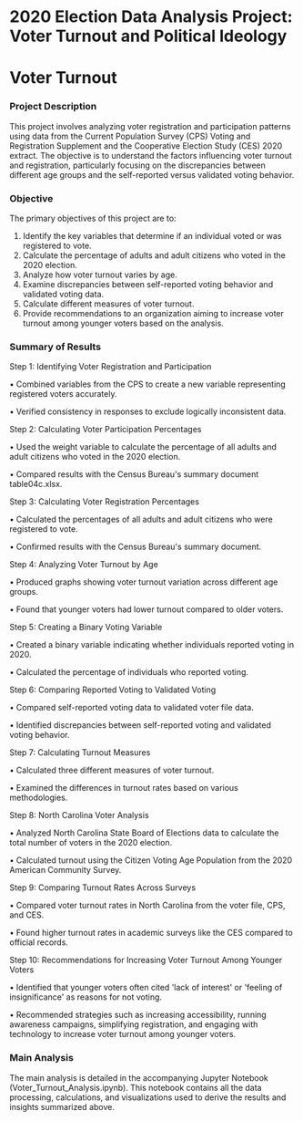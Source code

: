 # 2020 Election Data Analysis Project: Voter Turnout and Political Ideology

# Voter Turnout


### Project Description


This project involves analyzing voter registration and participation patterns using data from the Current Population Survey (CPS) Voting and Registration Supplement and the Cooperative Election Study (CES) 2020 extract. The objective is to understand the factors influencing voter turnout and registration, particularly focusing on the discrepancies between different age groups and the self-reported versus validated voting behavior.

### Objective


The primary objectives of this project are to:

1. Identify the key variables that determine if an individual voted or was registered to vote.
2. Calculate the percentage of adults and adult citizens who voted in the 2020 election.
3. Analyze how voter turnout varies by age.
4. Examine discrepancies between self-reported voting behavior and validated voting data.
5. Calculate different measures of voter turnout.
6. Provide recommendations to an organization aiming to increase voter turnout among younger voters based on the analysis.



### Summary of Results


Step 1: Identifying Voter Registration and Participation


• Combined variables from the CPS to create a new variable representing registered voters accurately.

• Verified consistency in responses to exclude logically inconsistent data.


Step 2: Calculating Voter Participation Percentages


• Used the weight variable to calculate the percentage of all adults and adult citizens who voted in the 2020 election.

• Compared results with the Census Bureau's summary document table04c.xlsx.


Step 3: Calculating Voter Registration Percentages


• Calculated the percentages of all adults and adult citizens who were registered to vote.

• Confirmed results with the Census Bureau's summary document.


Step 4: Analyzing Voter Turnout by Age


• Produced graphs showing voter turnout variation across different age groups.

• Found that younger voters had lower turnout compared to older voters.


Step 5: Creating a Binary Voting Variable


• Created a binary variable indicating whether individuals reported voting in 2020.

• Calculated the percentage of individuals who reported voting.


Step 6: Comparing Reported Voting to Validated Voting

• Compared self-reported voting data to validated voter file data.

• Identified discrepancies between self-reported voting and validated voting behavior.


Step 7: Calculating Turnout Measures


• Calculated three different measures of voter turnout.


• Examined the differences in turnout rates based on various methodologies.


Step 8: North Carolina Voter Analysis


• Analyzed North Carolina State Board of Elections data to calculate the total number of voters in the 2020 election.

• Calculated turnout using the Citizen Voting Age Population from the 2020 American Community Survey.


Step 9: Comparing Turnout Rates Across Surveys


• Compared voter turnout rates in North Carolina from the voter file, CPS, and CES.

• Found higher turnout rates in academic surveys like the CES compared to official records.


Step 10: Recommendations for Increasing Voter Turnout Among Younger Voters


• Identified that younger voters often cited 'lack of interest' or 'feeling of insignificance' as reasons for not voting.

• Recommended strategies such as increasing accessibility, running awareness campaigns, simplifying registration, and engaging with technology to increase voter turnout among younger voters.


### Main Analysis

The main analysis is detailed in the accompanying Jupyter Notebook (Voter_Turnout_Analysis.ipynb). This notebook contains all the data processing, calculations, and visualizations used to derive the results and insights summarized above.
